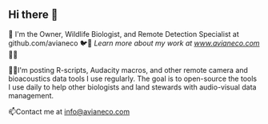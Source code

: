 ## Hi there 👋
🌱 I'm the Owner, Wildlife Biologist, and Remote Detection Specialist at github.com/avianeco
 🐦🦗 *Learn more about my work at www.avianeco.com* 🦇🐸
 

👷‍♀️I'm posting R-scripts, Audacity macros, and other remote camera and bioacoustics data tools I use regularly.
      The goal is to open-source the tools I use daily to help other biologists and land stewards with audio-visual data management.

📫Contact me at info@avianeco.com
